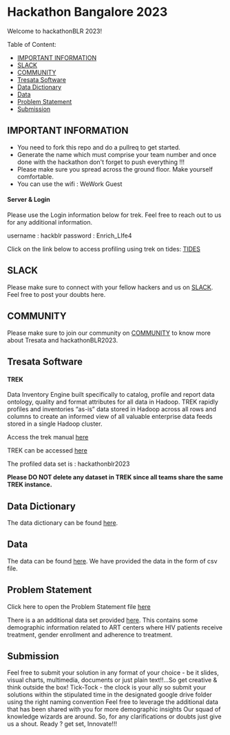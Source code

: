 Hackathon Bangalore 2023
==============

Welcome to hackathonBLR 2023!

Table of Content:

* [IMPORTANT INFORMATION](#important-information)
* [SLACK](#slack)
* [COMMUNITY](#community)
* [Tresata Software](#tresata-software)
* [Data Dictionary](#data-dictionary)
* [Data](#data)
* [Problem Statement](#problem-statement)
* [Submission](#submission)


## IMPORTANT INFORMATION

* You need to fork this repo and do a pullreq to get started. 
* Generate the name which must comprise your team number and once done with the hackathon don't forget to push everything !!!
* Please make sure you spread across the ground floor. Make yourself comfortable.  
* You can use the wifi : WeWork Guest

#### Server & Login

Please use the Login information below for trek. Feel free to reach out to us for any additional information.

username : hackblr 
password : Enrich_LIfe4

Click on the link below to access profiling using trek on tides:
[TIDES](https://ingress.tresata.com/hackathonblr2023/tides)
 

## SLACK

Please make sure to connect with your fellow hackers and us on [SLACK](https://join.slack.com/share/enQtNTM2OTEwMTI1MjQ4Mi0xMmVkMDMwZmQzNWRiMTliMmFmMzk3ZmY1MDBlYmI4ZDRkYTQ2ZDliNzM1ODYzMDI5N2QyMWQyYmNjNmVmZGFk). Feel free to post your doubts here.

## COMMUNITY

Please make sure to join our community on [COMMUNITY](https://community.tresata.com/t/welcome-hackers/409) to know more about Tresata and hackathonBLR2023.


## Tresata Software

#### TREK

Data Inventory Engine built specifically to catalog, profile and report data ontology, quality and format attributes for all data in Hadoop. TREK rapidly profiles and inventories “as-is” data stored in Hadoop across all rows and columns to create an informed view of all valuable enterprise data feeds stored in a single Hadoop cluster.

Access the trek manual [here](https://github.com/tresata/hackathonblr2023/blob/main/TREK_MANUAL.pdf)

TREK can be accessed [here](https://ingress.tresata.com/hackathonblr2023/tides)

The profiled data set is : hackathonblr2023 

**Please DO NOT delete any dataset in TREK since all teams share the same TREK instance.**

## Data Dictionary

The data dictionary can be found [here](https://github.com/tresata/hackathonblr2023/blob/main/Data%20Dictionary%20HackathonBLR2023.xlsx).

## Data

The data can be found [here](https://github.com/tresata/hackathonblr2023/blob/main/datahackblr.csv).
We have provided the data in the form of csv file.

## Problem Statement

Click here to open the Problem Statement file [here](https://github.com/tresata/hackathonblr2023/blob/main/PROBLEM_STATEMENT.txt)

There is a an additional data set provided [here](https://github.com/tresata/hackathonblr2023/blob/main/ART%20Center%20Statistics.xlsx). 
This contains some demographic information related to ART centers where HIV patients receive treatment, gender enrollment and adherence to treatment.


## Submission

Feel free to submit your solution in any format of your choice - be it slides, visual charts, multimedia, documents or just plain text!!...So get creative & think outside the box!
Tick-Tock - the clock is your ally so submit your solutions within the stipulated time in the designated google drive folder using the right naming convention
Feel free to leverage the additional data that has been shared with you for more demographic insights
Our squad of knowledge wizards are around. So, for any clarifications or doubts just give us a shout.
Ready ? get set, Innovate!!!

